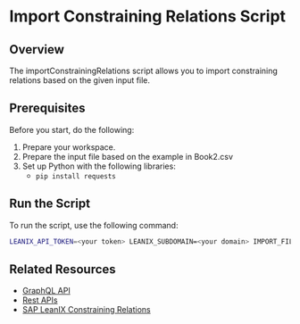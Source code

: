 # Import Constraining Relations Script

## Overview

The importConstrainingRelations script allows you to import constraining relations based on the given input file.

## Prerequisites

Before you start, do the following:

1. Prepare your workspace.
2. Prepare the input file based on the example in Book2.csv
3. Set up Python with the following libraries: 
    - `pip install requests`

## Run the Script

To run the script, use the following command:

```bash
LEANIX_API_TOKEN=<your token> LEANIX_SUBDOMAIN=<your domain> IMPORT_FILE=<your input file> python importConstrainingRelations.py
```

## Related Resources

- [GraphQL API](https://docs-eam.leanix.net/reference/graphql-tutorials)
- [Rest APIs](https://docs-eam.leanix.net/reference/rest-apis)
- [SAP LeanIX Constraining Relations](https://docs-eam.leanix.net/docs/adding-and-editing-data-in-fact-sheets)
